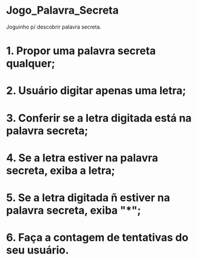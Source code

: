 # Jogo_Palavra_Secreta
Joguinho p/ descobrir palavra secreta.

# 1. Propor uma palavra secreta qualquer;
# 2. Usuário digitar apenas uma letra;
# 3. Conferir se a letra digitada está na palavra secreta;
# 4. Se a letra estiver na palavra secreta, exiba a letra;
# 5. Se a letra digitada ñ estiver na palavra secreta, exiba "*";
# 6. Faça a contagem de tentativas do seu usuário.
